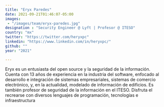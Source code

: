```yaml
---
title: "Eryx Paredes"
date: 2021-09-21T01:46:07-05:00
images:
 - "/images/team/eryx-paredes.jpg"
designation : "Security Engineer @ Lyft | Profesor @ ITESO"
country: "mx"
twitter: "https://twitter.com/heryxpc"
linkedin: "https://www.linkedin.com/in/heryxpc/"
github: ""
year: "2021"

---
```


Eryx es un entusiasta del open source y la seguridad de la información. Cuenta con 13 años de experiencia en la industria del software, enfocado al desarrollo e integración de sistemas empresariales, sistemas de comercio electrónico, y, en la actualidad, modelado de información de edificios. Es también profesor de seguridad de la información en el ITESO. Disfruta el recrearse con diversos lenguajes de programación, tecnologías e infraestructura